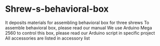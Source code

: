 # Shrew-s-behavioral-box
It deposits materials for assembling behavioral box for three shrews
To assemble behavioral box, please read our manual
We use Arduino Mega 2560 to control this box, please read our Arduino script in specific project
All accessories are listed in accessory list
